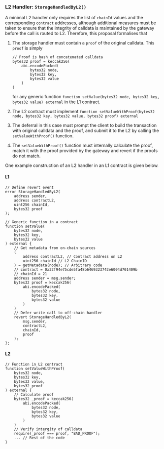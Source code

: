 ### L2 Handler: `StorageHandledByL2()`
A minimal L2 handler only requires the list of `chainId` values and the corresponding `contract` addresses, although additional measures must be taken to ensure that the integrity of calldata is maintained by the gateway before the call is routed to L2. Therefore, this proposal formalises that

1. The storage handler must contain a `proof` of the original calldata. This `proof` is simply

    ```solidity
    // Proof is hash of concatenated calldata
    bytes32 proof = keccak256(
        abi.encodePacked(
            bytes32 node,
            bytes32 key,
            bytes32 value
        )
    )
    ```

    for any generic function `function setValue(bytes32 node, bytes32 key, bytes32 value) external` in the L1 contract.

2. The L2 contract must implement `function setValueWithProof(bytes32 node, bytes32 key, bytes32 value, bytes32 proof) external`

3. The deferral in this case must prompt the client to build the transaction with original calldata and the proof, and submit it to the L2 by calling the `setValueWithProof()` function.

4. The `setValueWithProof()` function must internally calculate the proof, match it with the proof provided by the gateway and revert if the proofs do not match.
 
One example construction of an L2 handler in an L1 contract is given below.

#### L1
```solidity
// Define revert event
error StorageHandledByL2(
    address sender, 
    address contractL2, 
    uint256 chainId, 
    bytes32 proof
);

// Generic function in a contract
function setValue(
    bytes32 node,
    bytes32 key,
    bytes32 value
) external {
    // Get metadata from on-chain sources
    (
        address contractL2, // Contract address on L2
        uint256 chainId // L2 ChainID
    ) = getMetadata(node); // Arbitrary code
    // contract = 0x32f94e75cde5fa48b6469323742e6004d701409b
    // chainId = 21
    address sender = msg.sender;
    bytes32 proof = keccak256(
        abi.encodePacked(
            bytes32 node,
            bytes32 key,
            bytes32 value
        )
    )
    // Defer write call to off-chain handler
    revert StorageHandledByL2(
        msg.sender, 
        contractL2,
        chainId,
        proof
    );
};
```

#### L2
```solidity
// Function in L2 contract
function setValueWithProof(
    bytes32 node,
    bytes32 key,
    bytes32 value,
    bytes32 proof
) external {
    // Calculate proof
    bytes32 _proof = keccak256(
        abi.encodePacked(
            bytes32 node,
            bytes32 key,
            bytes32 value
        )
    )
    // Verify intergity of calldata
    require(_proof === proof, "BAD_PROOF");
    ... // Rest of the code
}
```